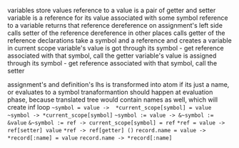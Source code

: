 variables store values
reference to a value is a pair of getter and setter
variable is a reference for its value associated with some symbol
reference to a variable returns that reference
dereference on assignment's left side calls setter of the reference
dereference in other places calls getter of the reference
declarations take a symbol and a reference and creates a variable in current scope
variable's value is got through its symbol - get reference associated with that symbol, call the getter
variable's value is assigned through its symbol - get reference associated with that symbol, call the setter

assignment's and definition's lhs is transformed into atom if its just a name, or evaluates to a symbol
tranaformantion should happen at evaluation phase, because translated tree would contain names as well, which will create inf loop
`~symbol = value ->  *current_scope[symbol] = value`
`~symbol -> *current_scope[symbol]`
`~symbol := value -> &~symbol := &value`
`&~symbol := ref -> current_scope[symbol] = ref`
`*ref = value -> ref[setter] value`
`*ref -> ref[getter] ()`
`record.name = value ->  *record[:name] = value`
`record.name -> *record[:name]`
